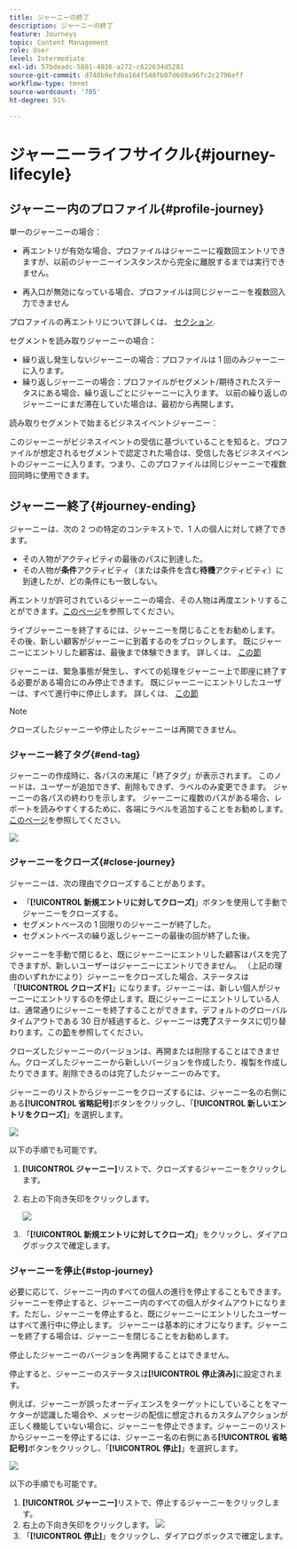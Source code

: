 ```yaml
---
title: ジャーニーの終了
description: ジャーニーの終了
feature: Journeys
topic: Content Management
role: User
level: Intermediate
exl-id: 57bdeadc-5801-4036-a272-c622634d5281
source-git-commit: d740b9efdba164f548fb07d6d9a96fc2c2796eff
workflow-type: tm+mt
source-wordcount: '785'
ht-degree: 51%

---
```


# ジャーニーライフサイクル{#journey-lifecyle}

## ジャーニー内のプロファイル{#profile-journey}

単一のジャーニーの場合：

* 再エントリが有効な場合、プロファイルはジャーニーに複数回エントリできますが、以前のジャーニーインスタンスから完全に離脱するまでは実行できません。

* 再入口が無効になっている場合、プロファイルは同じジャーニーを複数回入力できません

プロファイルの再エントリについて詳しくは、 [セクション](../building-journeys/journey-gs.md#change-properties).

セグメントを読み取りジャーニーの場合：

* 繰り返し発生しないジャーニーの場合：プロファイルは 1 回のみジャーニーに入ります。
* 繰り返しジャーニーの場合：プロファイルがセグメント/期待されたステータスにある場合、繰り返しごとにジャーニーに入ります。 以前の繰り返しのジャーニーにまだ滞在していた場合は、最初から再開します。

読み取りセグメントで始まるビジネスイベントジャーニー：

このジャーニーがビジネスイベントの受信に基づいていることを知ると、プロファイルが想定されるセグメントで認定された場合は、受信した各ビジネスイベントのジャーニーに入ります。つまり、このプロファイルは同じジャーニーで複数回同時に使用できます。

## ジャーニー終了{#journey-ending}

ジャーニーは、次の 2 つの特定のコンテキストで、1 人の個人に対して終了できます。

* その人物がアクティビティの最後のパスに到達した。
* その人物が&#x200B;**条件**&#x200B;アクティビティ（または条件を含む&#x200B;**待機**&#x200B;アクティビティ）に到達したが、どの条件にも一致しない。

再エントリが許可されているジャーニーの場合、その人物は再度エントリすることができます。[このページ](../building-journeys/journey-gs.md#change-properties)を参照してください。

ライブジャーニーを終了するには、ジャーニーを閉じることをお勧めします。 その後、新しい顧客がジャーニーに到着するのをブロックします。 既にジャーニーにエントリした顧客は、最後まで体験できます。 詳しくは、 [この節](../building-journeys/journey-end.md#close-journey)

ジャーニーは、緊急事態が発生し、すべての処理をジャーニー上で即座に終了する必要がある場合にのみ停止できます。 既にジャーニーにエントリしたユーザーは、すべて進行中に停止します。 詳しくは、 [この節](../building-journeys/journey-end.md#stop-journey)

>[!NOTE]
>
>クローズしたジャーニーや停止したジャーニーは再開できません。

### ジャーニー終了タグ{#end-tag}

ジャーニーの作成時に、各パスの末尾に「終了タグ」が表示されます。 このノードは、ユーザーが追加できず、削除もできず、ラベルのみ変更できます。 ジャーニーの各パスの終わりを示します。 ジャーニーに複数のパスがある場合、レポートを読みやすくするために、各端にラベルを追加することをお勧めします。 [このページ](../reports/live-report.md)を参照してください。

![](assets/journey-end.png)

<!--

### End activity{#journey-end-activity}

The **[!UICONTROL End]** activity allows you to mark the end of each path of the journey. It is not mandatory but recommended for visual clarity. See [this page](../building-journeys/end-activity.md)

![](assets/journey54.png)

-->

### ジャーニーをクローズ{#close-journey}

ジャーニーは、次の理由でクローズすることがあります。

* 「**[!UICONTROL 新規エントリに対してクローズ]**」ボタンを使用して手動でジャーニーをクローズする。
* セグメントベースの 1 回限りのジャーニーが終了した。
* セグメントベースの繰り返しジャーニーの最後の回が終了した後。

ジャーニーを手動で閉じると、既にジャーニーにエントリした顧客はパスを完了できますが、新しいユーザーはジャーニーにエントリできません。 （上記の理由のいずれかにより）ジャーニーをクローズした場合、ステータスは「**[!UICONTROL クローズド]**」になります。ジャーニーは、新しい個人がジャーニーにエントリするのを停止します。既にジャーニーにエントリしている人は、通常通りにジャーニーを終了することができます。デフォルトのグローバルタイムアウトである 30 日が経過すると、ジャーニーは&#x200B;**完了**&#x200B;ステータスに切り替わります。この[節](../building-journeys/journey-gs.md#global_timeout)を参照してください。

クローズしたジャーニーのバージョンは、再開または削除することはできません。クローズしたジャーニーから新しいバージョンを作成したり、複製を作成したりできます。削除できるのは完了したジャーニーのみです。

ジャーニーのリストからジャーニーをクローズするには、ジャーニー名の右側にある&#x200B;**[!UICONTROL 省略記号]**&#x200B;ボタンをクリックし、「**[!UICONTROL 新しいエントリをクローズ]**」を選択します。

![](assets/journey-finish-quick-action.png)

以下の手順でも可能です。

1. **[!UICONTROL ジャーニー]**&#x200B;リストで、クローズするジャーニーをクリックします。
1. 右上の下向き矢印をクリックします。

   ![](assets/finish_drop_down_list.png)

1. 「**[!UICONTROL 新規エントリに対してクローズ]**」をクリックし、ダイアログボックスで確定します。

### ジャーニーを停止{#stop-journey}

必要に応じて、ジャーニー内のすべての個人の進行を停止することもできます。ジャーニーを停止すると、ジャーニー内のすべての個人がタイムアウトになります。ただし、ジャーニーを停止すると、既にジャーニーにエントリしたユーザーはすべて進行中に停止します。 ジャーニーは基本的にオフになります。ジャーニーを終了する場合は、ジャーニーを閉じることをお勧めします。

停止したジャーニーのバージョンを再開することはできません。

停止すると、ジャーニーのステータスは&#x200B;**[!UICONTROL 停止済み]**&#x200B;に設定されます。

例えば、ジャーニーが誤ったオーディエンスをターゲットにしていることをマーケターが認識した場合や、メッセージの配信に想定されるカスタムアクションが正しく機能していない場合に、ジャーニーを停止できます。ジャーニーのリストからジャーニーを停止するには、ジャーニー名の右側にある&#x200B;**[!UICONTROL 省略記号]**&#x200B;ボタンをクリックし、「**[!UICONTROL 停止]**」を選択します。

![](assets/journey-finish-quick-action.png)

以下の手順でも可能です。

1. **[!UICONTROL ジャーニー]**&#x200B;リストで、停止するジャーニーをクリックします。
1. 右上の下向き矢印をクリックします。
   ![](assets/finish_drop_down_list.png)
1. 「**[!UICONTROL 停止]**」をクリックし、ダイアログボックスで確定します。
